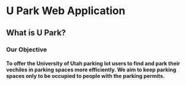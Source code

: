 # U Park Web Application
## What is U Park?
### Our Objective 
#### To offer the University of Utah parking lot users to find and park their vechiles in parking spaces more efficiently. We aim to keep parking spaces only to be occupied to people with the parking permits.

